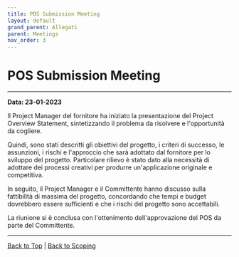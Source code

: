 ```yaml
---
title: POS Submission Meeting
layout: default
grand_parent: Allegati
parent: Meetings
nav_order: 3
---
```


# POS Submission Meeting

---

**Data: 23-01-2023**

Il Project Manager del fornitore ha iniziato la presentazione del Project Overview Statement, sintetizzando il problema
da risolvere e l'opportunità da cogliere.

Quindi, sono stati descritti gli obiettivi del progetto, i criteri di successo, le assunzioni, i rischi e l'approccio
che sarà adottato dal fornitore per lo sviluppo del progetto. Particolare rilievo è stato dato alla necessità di
adottare dei processi creativi per produrre un'applicazione originale e competitiva.

In seguito, il Project Manager e il Committente hanno discusso sulla fattibilità di massima del progetto, concordando che
tempi e budget dovrebbero essere sufficienti e che i rischi del progetto sono accettabili.

La riunione si è conclusa con l'ottenimento dell'approvazione del POS da parte del Committente.

---

[Back to Top](#top) |
[Back to Scoping](/pm/1-scoping#pos-submission-meeting)